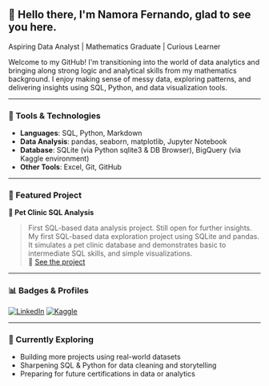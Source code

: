 ## 👋 Hello there, I'm Namora Fernando, glad to see you here.

Aspiring Data Analyst | Mathematics Graduate | Curious Learner

Welcome to my GitHub! I'm transitioning into the world of data analytics and bringing along strong logic and analytical skills from my mathematics background. I enjoy making sense of messy data, exploring patterns, and delivering insights using SQL, Python, and data visualization tools.

---

### 🧰 Tools & Technologies

- **Languages**: SQL, Python, Markdown
- **Data Analysis**: pandas, seaborn, matplotlib, Jupyter Notebook
- **Database**: SQLite (via Python sqlite3 & DB Browser), BigQuery (via Kaggle environment)
- **Other Tools**: Excel, Git, GitHub

---

### 📌 Featured Project

**📁 Pet Clinic SQL Analysis**  
> First SQL-based data analysis project. Still open for further insights.
My first SQL-based data exploration project using SQLite and pandas. It simulates a pet clinic database and demonstrates basic to intermediate SQL skills, and simple visualizations.  
🔗 [See the project](https://github.com/namora-fernando/pet-clinic-sql-analysis)

---

### 📊 Badges & Profiles

[![LinkedIn](https://img.shields.io/badge/-LinkedIn-blue?logo=linkedin&style=flat-square)](https://www.linkedin.com/in/fernando-namora-21a143169/)
[![Kaggle](https://img.shields.io/badge/-Kaggle-20BEFF?logo=kaggle&style=flat-square)](https://www.kaggle.com/namorafn7)

---

### 🌱 Currently Exploring

- Building more projects using real-world datasets  
- Sharpening SQL & Python for data cleaning and storytelling  
- Preparing for future certifications in data or analytics  
